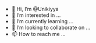 - 👋 Hi, I’m @Unikiyya
- 👀 I’m interested in ...
- 🌱 I’m currently learning ...
- 💞️ I’m looking to collaborate on ...
- 📫 How to reach me ...

<!---
Unikiyya/Unikiyya is a ✨ special ✨ repository because its `README.md` (this file) appears on your GitHub profile.
You can click the Preview link to take a look at your changes.
--->

